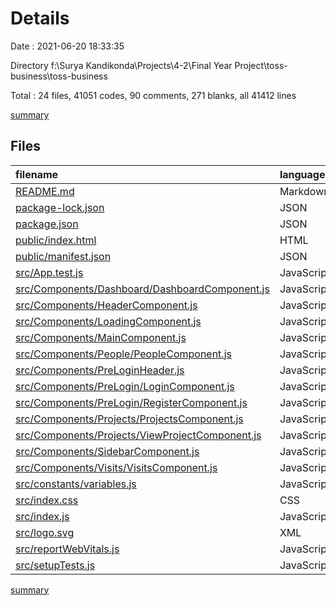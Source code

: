 # Details

Date : 2021-06-20 18:33:35

Directory f:\Surya Kandikonda\Projects\4-2\Final Year Project\toss-business\toss-business

Total : 24 files,  41051 codes, 90 comments, 271 blanks, all 41412 lines

[summary](results.md)

## Files
| filename | language | code | comment | blank | total |
| :--- | :--- | ---: | ---: | ---: | ---: |
| [README.md](/README.md) | Markdown | 38 | 0 | 33 | 71 |
| [package-lock.json](/package-lock.json) | JSON | 38,293 | 0 | 1 | 38,294 |
| [package.json](/package.json) | JSON | 49 | 0 | 1 | 50 |
| [public/index.html](/public/index.html) | HTML | 22 | 23 | 1 | 46 |
| [public/manifest.json](/public/manifest.json) | JSON | 25 | 0 | 1 | 26 |
| [src/App.test.js](/src/App.test.js) | JavaScript | 7 | 0 | 2 | 9 |
| [src/Components/Dashboard/DashboardComponent.js](/src/Components/Dashboard/DashboardComponent.js) | JavaScript | 202 | 2 | 12 | 216 |
| [src/Components/HeaderComponent.js](/src/Components/HeaderComponent.js) | JavaScript | 36 | 1 | 3 | 40 |
| [src/Components/LoadingComponent.js](/src/Components/LoadingComponent.js) | JavaScript | 12 | 0 | 3 | 15 |
| [src/Components/MainComponent.js](/src/Components/MainComponent.js) | JavaScript | 38 | 0 | 8 | 46 |
| [src/Components/People/PeopleComponent.js](/src/Components/People/PeopleComponent.js) | JavaScript | 260 | 2 | 18 | 280 |
| [src/Components/PreLoginHeader.js](/src/Components/PreLoginHeader.js) | JavaScript | 16 | 0 | 4 | 20 |
| [src/Components/PreLogin/LoginComponent.js](/src/Components/PreLogin/LoginComponent.js) | JavaScript | 134 | 1 | 13 | 148 |
| [src/Components/PreLogin/RegisterComponent.js](/src/Components/PreLogin/RegisterComponent.js) | JavaScript | 273 | 1 | 22 | 296 |
| [src/Components/Projects/ProjectsComponent.js](/src/Components/Projects/ProjectsComponent.js) | JavaScript | 247 | 1 | 18 | 266 |
| [src/Components/Projects/ViewProjectComponent.js](/src/Components/Projects/ViewProjectComponent.js) | JavaScript | 680 | 44 | 51 | 775 |
| [src/Components/SidebarComponent.js](/src/Components/SidebarComponent.js) | JavaScript | 100 | 0 | 7 | 107 |
| [src/Components/Visits/VisitsComponent.js](/src/Components/Visits/VisitsComponent.js) | JavaScript | 416 | 3 | 30 | 449 |
| [src/constants/variables.js](/src/constants/variables.js) | JavaScript | 1 | 0 | 1 | 2 |
| [src/index.css](/src/index.css) | CSS | 172 | 5 | 36 | 213 |
| [src/index.js](/src/index.js) | JavaScript | 16 | 3 | 3 | 22 |
| [src/logo.svg](/src/logo.svg) | XML | 1 | 0 | 0 | 1 |
| [src/reportWebVitals.js](/src/reportWebVitals.js) | JavaScript | 12 | 0 | 2 | 14 |
| [src/setupTests.js](/src/setupTests.js) | JavaScript | 1 | 4 | 1 | 6 |

[summary](results.md)